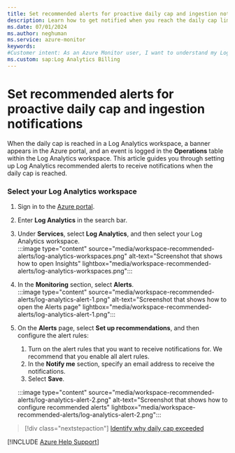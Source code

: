 ```yaml
---
title: Set recommended alerts for proactive daily cap and ingestion notifications
description: Learn how to get notified when you reach the daily cap limit.
ms.date: 07/01/2024
ms.author: neghuman
ms.service: azure-monitor
keywords:
#Customer intent: As an Azure Monitor user, I want to understand my Log Analytics workspace bill including what's included in the cost and how to read the detailed usage reports.
ms.custom: sap:Log Analytics Billing
---
```

# Set recommended alerts for proactive daily cap and ingestion notifications

When the daily cap is reached in a Log Analytics workspace, a banner appears in the Azure portal, and an event is logged in the **Operations** table within the Log Analytics workspace. This article guides you through setting up Log Analytics recommended alerts to receive notifications when the daily cap is reached.

### Select your Log Analytics workspace

1. Sign in to the [Azure portal](https://portal.azure.com). 
1. Enter **Log Analytics** in the search bar.
1. Under **Services**, select **Log Analytics**, and then select your Log Analytics workspace.  
    :::image type="content" source="media/workspace-recommended-alerts/log-analytics-workspaces.png" alt-text="Screenshot that shows how to open Insights" lightbox="media/workspace-recommended-alerts/log-analytics-workspaces.png":::

1. In the **Monitoring** section, select **Alerts**.  
:::image type="content" source="media/workspace-recommended-alerts/log-analytics-alert-1.png" alt-text="Screenshot that shows how to open the Alerts page" lightbox="media/workspace-recommended-alerts/log-analytics-alert-1.png":::

1. On the **Alerts** page, select **Set up recommendations**, and then configure the alert rules:
   
    1. Turn on the alert rules that you want to receive notifications for. We recommend that you enable all alert rules.
    1. In the **Notify me** section, specify an email address to receive the notifications.
    1. Select **Save**.  

    :::image type="content" source="media/workspace-recommended-alerts/log-analytics-alert-2.png" alt-text="Screenshot that shows how to configure recommended alerts" lightbox="media/workspace-recommended-alerts/log-analytics-alert-2.png":::

> [!div class="nextstepaction"]
> [Identify why daily cap exceeded](./why-daily-cap-exceeded.md)

[!INCLUDE [Azure Help Support](../../../../includes/azure-help-support.md)]
